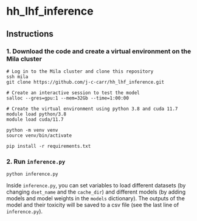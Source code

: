 # hh_lhf_inference
## Instructions
### 1. Download the code and create a virtual environment on the Mila cluster 
```
# Log in to the Mila cluster and clone this repository
ssh mila
git clone https://github.com/j-c-carr/hh_lhf_inference.git

# Create an interactive session to test the model
salloc --gres=gpu:1 --mem=32Gb --time=1:00:00

# Create the virtual environment using python 3.8 and cuda 11.7
module load python/3.8
module load cuda/11.7

python -m venv venv
source venv/bin/activate

pip install -r requirements.txt
```

### 2. Run `inference.py`
```
python inference.py
```
Inside `inference.py`, you can set variables to load different datasets (by changing `dset_name` and the `cache_dir`) and different models (by adding models and model weights in the `models` dictionary). The outputs of the model and their toxicity will be saved to a csv file (see the last line of `inference.py`).
